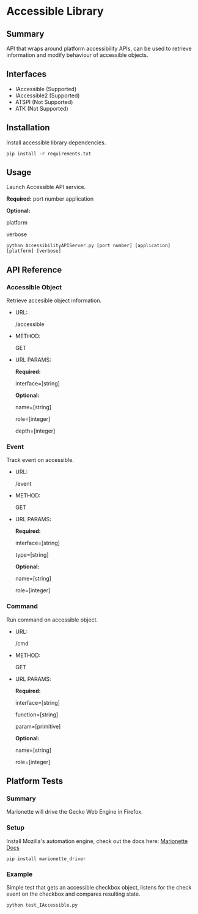 # Accessible Library

## Summary
API that wraps around platform accessibility APIs, can be used to retrieve information and modify behaviour of accessible objects.

## Interfaces
- IAccessible (Supported)
- IAccessible2 (Supported)
- ATSPI (Not Supported)
- ATK (Not Supported)

## Installation
Install accessible library dependencies.

```
pip install -r requirements.txt
```

## Usage
Launch Accessible API service.

**Required:**
port number
application

**Optional:**

platform

verbose

```
python AccessibilityAPIServer.py [port number] [application] [platform] [verbose]
```

## API Reference
### Accessible Object

Retrieve accesible object information.

- URL:

  /accessible

- METHOD:

  GET

- URL PARAMS:

  **Required:**

  interface=[string]

  **Optional:**

  name=[string]

  role=[integer]

  depth=[integer]

### Event

Track event on accessible.

- URL:

  /event

- METHOD:

  GET

- URL PARAMS:

  **Required:**

  interface=[string]

  type=[string]

  **Optional:**

  name=[string]

  role=[integer]

### Command

Run command on accessible object.

- URL:

  /cmd

- METHOD:

  GET

- URL PARAMS:

  **Required:**

  interface=[string]

  function=[string]

  param=[primitive]

  **Optional:**

  name=[string]

  role=[integer]

## Platform Tests

### Summary
Marionette will drive the Gecko Web Engine in Firefox.

### Setup
Install Mozilla's automation engine, check out the docs here: [Marionette Docs](http://marionette-client.readthedocs.io/en/master/index.html)

```
pip install marionette_driver
```

### Example
Simple test that gets an accessible checkbox object, listens for the check event on the checkbox and compares resulting state.

```
python test_IAccessible.py
```






